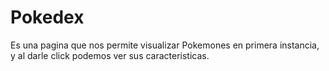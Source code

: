 # Pokedex
Es  una  pagina  que  nos  permite  visualizar   Pokemones   en  primera  instancia,  y al  darle  click   podemos   ver  sus  caracteristicas. 
